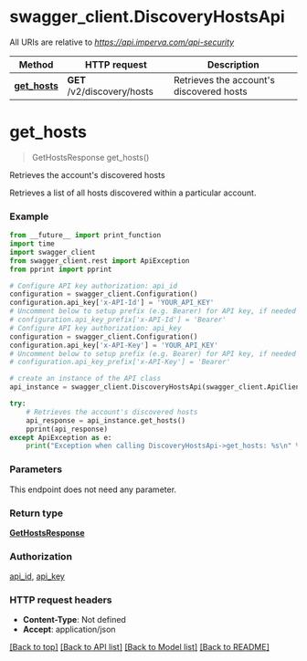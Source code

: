 # swagger_client.DiscoveryHostsApi

All URIs are relative to *https://api.imperva.com/api-security*

Method | HTTP request | Description
------------- | ------------- | -------------
[**get_hosts**](DiscoveryHostsApi.md#get_hosts) | **GET** /v2/discovery/hosts | Retrieves the account&#x27;s discovered hosts

# **get_hosts**
> GetHostsResponse get_hosts()

Retrieves the account's discovered hosts

Retrieves a list of all hosts discovered within a particular account.

### Example
```python
from __future__ import print_function
import time
import swagger_client
from swagger_client.rest import ApiException
from pprint import pprint

# Configure API key authorization: api_id
configuration = swagger_client.Configuration()
configuration.api_key['x-API-Id'] = 'YOUR_API_KEY'
# Uncomment below to setup prefix (e.g. Bearer) for API key, if needed
# configuration.api_key_prefix['x-API-Id'] = 'Bearer'
# Configure API key authorization: api_key
configuration = swagger_client.Configuration()
configuration.api_key['x-API-Key'] = 'YOUR_API_KEY'
# Uncomment below to setup prefix (e.g. Bearer) for API key, if needed
# configuration.api_key_prefix['x-API-Key'] = 'Bearer'

# create an instance of the API class
api_instance = swagger_client.DiscoveryHostsApi(swagger_client.ApiClient(configuration))

try:
    # Retrieves the account's discovered hosts
    api_response = api_instance.get_hosts()
    pprint(api_response)
except ApiException as e:
    print("Exception when calling DiscoveryHostsApi->get_hosts: %s\n" % e)
```

### Parameters
This endpoint does not need any parameter.

### Return type

[**GetHostsResponse**](GetHostsResponse.md)

### Authorization

[api_id](../README.md#api_id), [api_key](../README.md#api_key)

### HTTP request headers

 - **Content-Type**: Not defined
 - **Accept**: application/json

[[Back to top]](#) [[Back to API list]](../README.md#documentation-for-api-endpoints) [[Back to Model list]](../README.md#documentation-for-models) [[Back to README]](../README.md)

